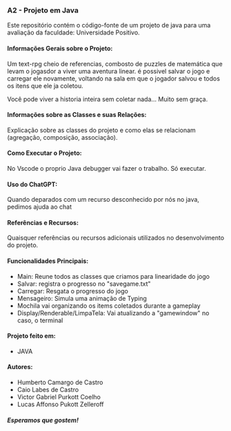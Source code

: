 ### A2 - Projeto em Java

Este repositório contém o código-fonte de um projeto de java para uma avaliação da faculdade: Universidade Positivo.


#### Informações Gerais sobre o Projeto:

Um text-rpg cheio de referencias, combosto de puzzles de matemática que levam o jogasdor a viver uma aventura linear. é possivel salvar o jogo e carregar ele novamente, voltando na sala em que o jogador salvou e todos os itens que ele ja coletou.

Você pode viver a historia inteira sem coletar nada... Muito sem graça.

#### Informações sobre as Classes e suas Relações:

Explicação sobre as classes do projeto e como elas se relacionam (agregação, composição, associação).

#### Como Executar o Projeto:

No Vscode o proprio Java debugger vai fazer o trabalho. Só executar.

#### Uso do ChatGPT:

Quando deparados com um recurso desconhecido por nós no java, pedimos ajuda ao chat

#### Referências e Recursos:

Quaisquer referências ou recursos adicionais utilizados no desenvolvimento do projeto.

#### Funcionalidades Principais:

- Main:
    Reune todos as classes que criamos para linearidade do jogo
- Salvar:
    registra o progresso no "savegame.txt"
- Carregar:
    Resgata o progresso do jogo
- Mensageiro:
    Simula uma animação de Typing
- Mochila
    vai organizando os items coletados durante a gameplay
- Display/Renderable/LimpaTela:
    Vai atualizando a "gamewindow" no caso, o terminal

#### Projeto feito em:

- JAVA

#### Autores:

- Humberto Camargo de Castro
- Caio Labes de Castro
- Victor Gabriel Purkott Coelho
- Lucas Affonso Pukott Zelleroff

##### Esperamos que gostem!
